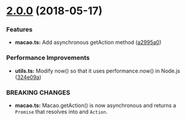 <a name="2.0.0"></a>
# [2.0.0](https://github.com/Neoflash1979/macao/compare/v1.5.0...v2.0.0) (2018-05-17)


### Features

* **macao.ts:** Add asynchronous getAction method ([a2995a0](https://github.com/Neoflash1979/macao/commit/a2995a0))


### Performance Improvements

* **utils.ts:** Modify now() so that it uses performance.now() in Node.js ([324e09a](https://github.com/Neoflash1979/macao/commit/324e09a))


### BREAKING CHANGES

* **macao.ts:** Macao.getAction() is now asynchronous and returns a `Promise` that resolves into
and `Action`.
